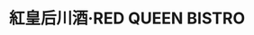 ---
title: "紅皇后川酒·RED QUEEN BISTRO"
description: "紅皇后川酒·RED QUEEN BISTRO"
layout: shop
keywords:
  - 美食競賽
  - 台灣美食
  - 美食精選
datePublished: "2025-06-30"
dateModified: "2025-07-06"
city: "台北市"
district: "大安區"
address: "台北市大安區樂利路11巷32號1樓"
phone: "0227323255"
geo: "25.02826872390276, 121.55244554849739"
google_map: "https://maps.app.goo.gl/3WtC6N6ZG8CwFjfW9"
footinder: "https://footinder.com.tw/%E5%8F%B0%E5%8C%97%E5%B8%82%E5%A4%A7%E5%AE%89%E5%8D%80/8821/"
official: "https://www.facebook.com/redqueenbistro/"
award:
  - name: "500盤"
    year: "2024"
    entries:
      - dishes:
          - "芙蓉水煮牛"

---